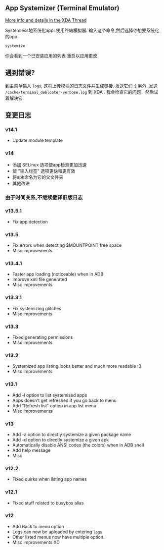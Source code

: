 ## App Systemizer (Terminal Emulator)
[More info and details in the XDA Thread](https://forum.xda-developers.com/apps/magisk/module-terminal-app-systemizer-ui-t3585851)

 Systemless地系统化app!
 使用终端模拟器.
 输入这个命令,然后选择你想要系统化的app.

	systemize
	
 你会看到一个已安装应用的列表
 重启以应用更改

## 遇到错误?
 到主菜单输入 `logs`, 这将上传模块的日志文件并生成链接. 发送它们 :)
 另外, 发送 `/cache/terminal_debloater-verbose.log` 到 XDA . 我会检查它的问题，然后试着解决它.

## 变更日志

### v14.1
* Update module template
### v14
* 添加 SELinux 选项使app检测更加迅速
* 使 "输入标签" 选项更快和更有效
* 将apk命名为它的父文件夹
* 其他改进

### 由于时间关系,不继续翻译旧版日志

### v13.5.1
* Fix app detection
### v13.5
* Fix errors when detecting $MOUNTPOINT free space
* Misc improvements
### v13.4.1
* Faster app loading (noticeable) when in ADB
* Improve xml file generated
* Misc improvements
### v13.3.1
* Fix systemizing glitches
* Misc improvements
### v13.3
* Fixed generating permissions
* Misc improvements
### v13.2
* Systemized app listing looks better and much more readable :3
* Misc improvements
### v13.1
* Add -l option to list systemized apps
* Apps doesn't get refreshed if you go back to menu
* Add "Refresh list" option in app list menu
* Misc improvements
### v13
* Add -a option to directly systemize a given package name
* Add -d option to directly systemize a given apk
* Automatically disable ANSI codes (the colors) when in ADB shell
* Add help message
* Misc
### v12.2
* Fixed quirks when listing app names
### v12.1
* Fixed stuff related to busybox alias
### v12
* Add Back to menu option
* Logs can now be uploaded by entering `logs`
* Other listed menus now have multiple option.
* Misc improvements XD

